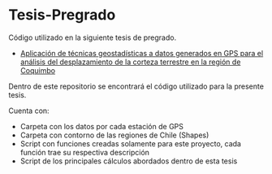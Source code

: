 # Tesis-Pregrado
Código utilizado en la siguiente tesis de pregrado.

- [Aplicación de técnicas geostadísticas a datos generados en GPS para el análisis del desplazamiento de la corteza terrestre en la región de Coquimbo](http://repositoriobibliotecas.uv.cl/handle/uvscl/4074)

Dentro de este repositorio se encontrará el código utilizado para la presente tesis.

Cuenta con:
- Carpeta con los datos por cada estación de GPS
- Carpeta con contorno de las regiones de Chile (Shapes)
- Script con funciones creadas solamente para este proyecto, cada función trae su respectiva descripción
- Script de los principales cálculos abordados dentro de esta tesis

